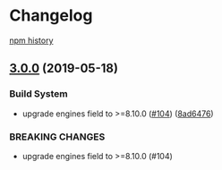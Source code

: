# Changelog

[npm history][1]

[1]: https://www.npmjs.com/package/gaxios?activeTab=versions

## [3.0.0](https://www.github.com/googleapis/gaxios/compare/v2.0.1...v3.0.0) (2019-05-18)


### Build System

* upgrade engines field to >=8.10.0 ([#104](https://www.github.com/googleapis/gaxios/issues/104)) ([8ad6476](https://www.github.com/googleapis/gaxios/commit/8ad6476))


### BREAKING CHANGES

* upgrade engines field to >=8.10.0 (#104)

